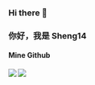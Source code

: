 ### Hi there 👋
### 你好，我是 Sheng14

#### Mine Github
<a href="https://github.com/Sheng14">
  <img align="left" src="https://github-readme-stats.vercel.app/api?username=Sheng14&count_private=true&show_icons=true&theme=radical" />
  <img align="center" src="https://github-readme-stats.vercel.app/api/top-langs/?username=Sheng14&layout=compact" />
</a>
<!--
**Sheng14/Sheng14** is a ✨ _special_ ✨ repository because its `README.md` (this file) appears on your GitHub profile.

Here are some ideas to get you started:

- 🔭 I’m currently working on ...
- 🌱 I’m currently learning ...
- 👯 I’m looking to collaborate on ...
- 🤔 I’m looking for help with ...
- 💬 Ask me about ...
- 📫 How to reach me: ...
- 😄 Pronouns: ...
- ⚡ Fun fact: ...
-->
